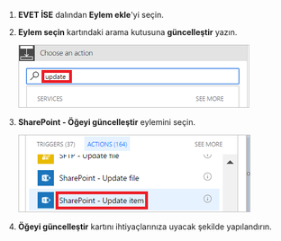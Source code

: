 1. **EVET İSE** dalından **Eylem ekle**'yi seçin.
1. **Eylem seçin** kartındaki arama kutusuna **güncelleştir** yazın.

    ![Güncelleştirme eylemini arayın](media/modern-approvals/search-update-item.png)
1. **SharePoint - Öğeyi güncelleştir** eylemini seçin.

    ![Öğeyi güncelleştir eylemini seçin](media/modern-approvals/select-update-item-yes.png)
1. **Öğeyi güncelleştir** kartını ihtiyaçlarınıza uyacak şekilde yapılandırın.

